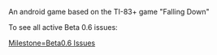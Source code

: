 An android game based on the TI-83+ game "Falling Down"

To see all active Beta 0.6 issues:

[Milestone=Beta0.6 Issues](http://code.google.com/p/falldown/issues/list?can=2&q=milestone%3DBeta0.6&colspec=ID+Type+Status+Priority+Milestone+Owner+Summary&cells=tiles)